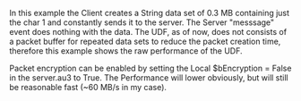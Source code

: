 In this example the Client creates a String data set of 0.3 MB containing just the char 1 and constantly sends it to the server. The Server "messsage" event does nothing with the data.
The UDF, as of now, does not consists of a packet buffer for repeated data sets to reduce the packet creation time, therefore this example shows the raw performance of the UDF.

Packet encryption can be enabled by setting the Local $bEncryption = False in the server.au3 to True. The Performance will lower obviously, but will still be reasonable fast (~60 MB/s in my case).
